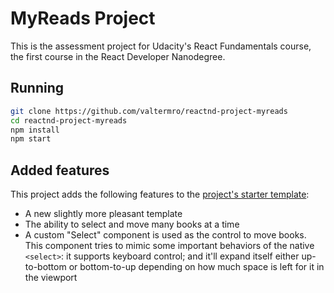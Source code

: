 MyReads Project
===============

This is the assessment project for Udacity's React Fundamentals course, the first course in the React Developer Nanodegree. 

Running
-------

```sh
git clone https://github.com/valtermro/reactnd-project-myreads
cd reactnd-project-myreads
npm install
npm start
```


Added features
--------------

This project adds the following features to the [project's starter template](https://github.com/udacity/reactnd-project-myreads-starter):

- A new slightly more pleasant template
- The ability to select and move many books at a time
- A custom "Select" component is used as the control to move books. This component tries to mimic some important behaviors of the native `<select>`: it supports keyboard control; and it'll expand itself either up-to-bottom or bottom-to-up depending on how much space is left for it in the viewport
